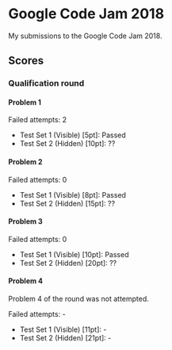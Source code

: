 # Google Code Jam 2018
My submissions to the Google Code Jam 2018.

## Scores
### Qualification round
#### Problem 1
Failed attempts: 2

 - Test Set 1 (Visible) [5pt]: Passed 
 - Test Set 2 (Hidden) [10pt]: ??

#### Problem 2
Failed attempts: 0

 - Test Set 1 (Visible) [8pt]: Passed 
 - Test Set 2 (Hidden) [15pt]: ??

#### Problem 3
Failed attempts: 0

 - Test Set 1 (Visible) [10pt]: Passed 
 - Test Set 2 (Hidden) [20pt]: ??

#### Problem 4
Problem 4 of the round was not attempted.

Failed attempts: -

 - Test Set 1 (Visible) [11pt]: -
 - Test Set 2 (Hidden) [21pt]: -


